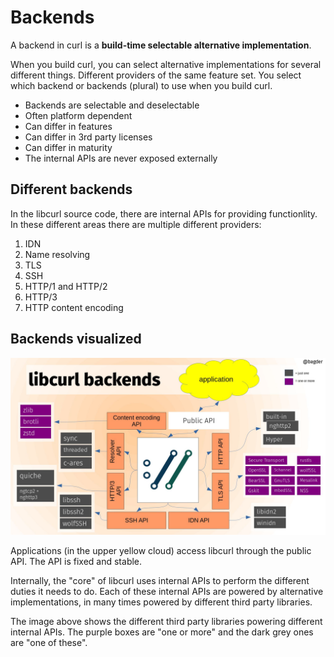 # Backends

A backend in curl is a **build-time selectable alternative implementation**.

When you build curl, you can select alternative implementations for several
different things. Different providers of the same feature set. You select
which backend or backends (plural) to use when you build curl.

- Backends are selectable and deselectable
- Often platform dependent
- Can differ in features
- Can differ in 3rd party licenses
- Can differ in maturity
- The internal APIs are never exposed externally

## Different backends

In the libcurl source code, there are internal APIs for providing
functionlity. In these different areas there are multiple different providers:

1. IDN
2. Name resolving
3. TLS
4. SSH
5. HTTP/1 and HTTP/2
6. HTTP/3
7. HTTP content encoding

## Backends visualized

![libcurl backends](slide-libcurl-backends.jpg)

Applications (in the upper yellow cloud) access libcurl through the public
API. The API is fixed and stable.

Internally, the "core" of libcurl uses internal APIs to perform the different
duties it needs to do. Each of these internal APIs are powered by alternative
implementations, in many times powered by different third party libraries.

The image above shows the different third party libraries powering different
internal APIs. The purple boxes are "one or more" and the dark grey ones are
"one of these".
